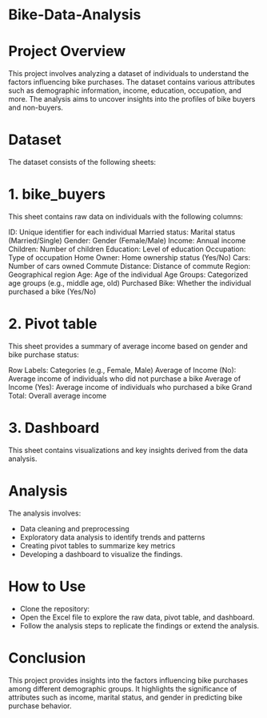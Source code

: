 #  Bike-Data-Analysis
# Project Overview
This project involves analyzing a dataset of individuals to understand the factors influencing bike purchases. The dataset contains various attributes such as demographic information, income, education, occupation, and more. The analysis aims to uncover insights into the profiles of bike buyers and non-buyers.

# Dataset
The dataset consists of the following sheets:

# 1. bike_buyers
This sheet contains raw data on individuals with the following columns:

ID: Unique identifier for each individual
Married status: Marital status (Married/Single)
Gender: Gender (Female/Male)
Income: Annual income
Children: Number of children
Education: Level of education
Occupation: Type of occupation
Home Owner: Home ownership status (Yes/No)
Cars: Number of cars owned
Commute Distance: Distance of commute
Region: Geographical region
Age: Age of the individual
Age Groups: Categorized age groups (e.g., middle age, old)
Purchased Bike: Whether the individual purchased a bike (Yes/No)
# 2. Pivot table
This sheet provides a summary of average income based on gender and bike purchase status:

Row Labels: Categories (e.g., Female, Male)
Average of Income (No): Average income of individuals who did not purchase a bike
Average of Income (Yes): Average income of individuals who purchased a bike
Grand Total: Overall average income
# 3. Dashboard
This sheet contains visualizations and key insights derived from the data analysis.

# Analysis
The analysis involves:

* Data cleaning and preprocessing
* Exploratory data analysis to identify trends and patterns
* Creating pivot tables to summarize key metrics
* Developing a dashboard to visualize the findings.

 # How to Use
* Clone the repository:
* Open the Excel file to explore the raw data, pivot table, and dashboard.
* Follow the analysis steps to replicate the findings or extend the analysis.

# Conclusion
This project provides insights into the factors influencing bike purchases among different demographic groups. It highlights the significance of attributes such as income, marital status, and gender in predicting bike purchase behavior.
